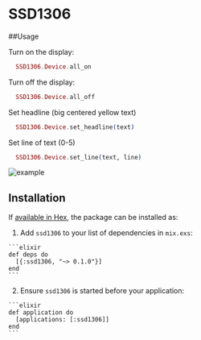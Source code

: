 # SSD1306

##Usage

Turn on the display:
```elixir
  SSD1306.Device.all_on
```
Turn off the display:
```elixir
  SSD1306.Device.all_off
```

Set headline (big centered yellow text)
```elixir
  SSD1306.Device.set_headline(text)
```

Set line of text (0-5)
```elixir
  SSD1306.Device.set_line(text, line)
```

![example](http://i.imgur.com/6WX7VxQ.jpg "Example")


## Installation

If [available in Hex](https://hex.pm/docs/publish), the package can be installed as:

  1. Add `ssd1306` to your list of dependencies in `mix.exs`:

    ```elixir
    def deps do
      [{:ssd1306, "~> 0.1.0"}]
    end
    ```

  2. Ensure `ssd1306` is started before your application:

    ```elixir
    def application do
      [applications: [:ssd1306]]
    end
    ```


